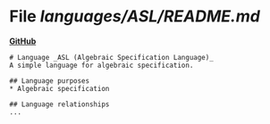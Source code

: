 # File _languages/ASL/README.md_
**[GitHub](https://github.com/softlang/yas/blob/master/languages/ASL/README.md)**
```
# Language _ASL (Algebraic Specification Language)_
A simple language for algebraic specification.

## Language purposes
* Algebraic specification

## Language relationships
...
```

